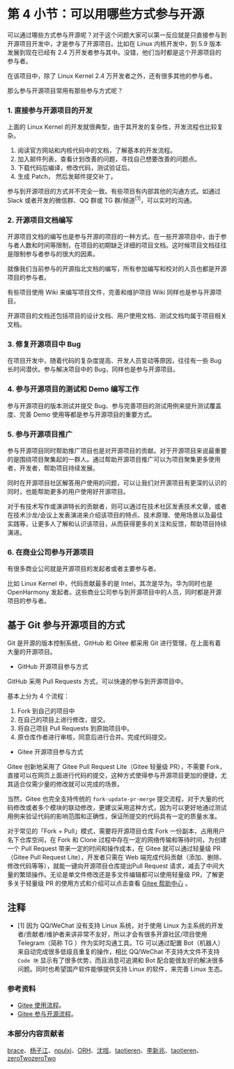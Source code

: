 # 第 4 小节：可以用哪些方式参与开源
可以通过哪些方式参与开源呢？对于这个问题大家可以第一反应就是只直接参与到开源项目开发中，才是参与了开源项目。比如在 Linux 内核开发中，到 5.9 版本发展到现在已经有 2.4 万开发者参与其中。没错，他们当时都是这个开源项目的参与者。

在该项目中，除了 Linux Kernel 2.4 万开发者之外，还有很多其他的参与者。

那么参与开源项目常用有那些参与方式呢？ 

### 1. 直接参与开源项目的开发

上面的 Linux Kernel 的开发就很典型，由于其开发的复杂性，开发流程也比较复杂。

1. 阅读官方网站和内核代码中的文档，了解基本的开发流程。
2. 加入邮件列表，查看计划改善的问题，寻找自己想要改善的问题点。
3. 下载代码后编译，修改代码，测试验证后。
4. 生成 Patch， 然后发邮件提交补丁。

参与到开源项目的方式并不完全一致。有些项目有内部其他的沟通方式。如通过 Slack 或者开发的微信群、QQ 群或 TG 群/频道<sup>[1]</sup>，可以实时的沟通。

### 2. 开源项目文档编写

开源项目文档的编写也是参与开源的项目的一种方式。在一些开源项目中，由于参与者人数和时间等限制，在项目的初期缺乏详细的项目文档。这时候项目文档往往是限制参与者参与的很大的因素。

就像我们当前参与的开源指北文档的编写，所有参加编写和校对的人员也都是开源项目的参与者。

有些项目使用 Wiki 来编写项目文件，完善和维护项目 Wiki 同样也是参与开源项目。

开源项目的文档还包括项目的设计文档、用户使用文档、测试文档均属于项目相关文档。

### 3. 修复开源项目中 Bug

在项目开发中，随着代码的复杂度提高、开发人员变动等原因，往往有一些 Bug 长时间潜伏。参与解决项目中的 Bug，同样也是参与开源项目。

### 4. 参与开源项目的测试和 Demo 编写工作

参与开源项目的版本测试并提交 Bug、参与完善项目的测试用例来提升测试覆盖度、完善 Demo 使用等都是参与开源项目的重要方式。		

### 5. 参与开源项目推广

参与开源项目同时帮助推广项目也是对开源项目的贡献。对于开源项目来说最重要的是围绕项目聚集起的一群人。通过帮助开源项目推广可以为项目聚集更多使用者，开发者，帮助项目持续发展。

同时在开源项目社区解答用户使用的问题，可以让我们对开源项目有更深的认识的同时，也能帮助更多的用户使用好开源项目。

对于有技术写作或演讲特长的贡献者，则可以通过在技术社区发表技术文章，或者在技术沙龙/会议上发表演进来介绍该项目的特点、技术原理、使用场景以及最佳实践等，让更多人了解和认识该项目，从而获得更多的关注和反馈，帮助项目持续演进。

### 6. 在商业公司参与开源项目

有很多商业公司就是开源项目的发起者或者主要参与者。

比如 Linux Kernel 中，代码贡献最多的是 Intel，其次是华为。华为同时也是 OpenHarmony 发起者。这些商业公司参与到开源项目中的人员，同时都是开源项目的参与者。		

## 基于 Git 参与开源项目的方式

Git 是开源的版本控制系统，GitHub 和 Gitee 都采用 Git 进行管理，在上面有着大量的开源项目。 

* GitHub 开源项目参与方式

GitHub 采用 Pull Requests 方式，可以快速的参与到开源项目中。

基本上分为 4 个流程：

1. Fork 到自己的项目中
2. 在自己的项目上进行修改，提交。
3. 将自己项目 Pull Requests 到原始项目中。
4. 原仓库作者进行审核，同意后进行合并。完成代码提交。 

* Gitee 开源项目参与方式

Gitee 创新地采用了 Gitee Pull Request Lite（Gitee 轻量级 PR），不需要 Fork，直接可以在网页上面进行代码的提交，这种方式使得参与开源项目更加的便捷，尤其适合仅需少量的修改就可以完成的场景。

当然，Gitee 也完全支持传统的 `fork-update-pr-merge` 提交流程，对于大量的代码修改或者多个模块的联动修改，更建议采用这种方式，因为可以更好地通过测试用例来验证代码的影响范围和正确性，保证所提交的代码具有一定的质量水准。

对于常见的「Fork + Pull」模式，需要将开源项目仓库 Fork 一份副本，占用用户名下仓库空间，在 Fork 和 Clone 过程中存在一定的网络传输和等待时间，为创建一个 Pull Request 带来一定的时间和操作成本，在 Gitee 就可以通过轻量级 PR（Gitee Pull Request Lite），开发者只需在 Web 端完成代码贡献（添加、删除、修改代码等等），就能一键向开源项目仓库提出Pull Request 请求，减去了中间大量的繁琐操作。无论是单文件修改还是多文件编辑都可以使用轻量级 PR，了解更多关于轻量级 PR 的使用方式和介绍可以点击查看 [Gitee 帮助中心](https://gitee.com/help/articles/4291) 。


## 注释

- [1] 因为 QQ/WeChat 没有支持 Linux 系统，对于使用 Linux 为主系统的开发者/贡献者/维护者来讲非常不友好，所以才会有很多开源社区/项目使用 Telegram（简称 TG ）作为实时沟通工具。TG 可以通过配置 Bot（机器人）来自动完成很多低级且重复的操作，相比 QQ/WeChat 不支持大文件不支持 `Code 块` 显示有了很多优势，而且消息可追溯和 Bot 配合能很友好的解决很多问题。同时也希望国产软件能够提供支持 Linux 的软件，来完善 Linux 生态。


### 参考资料

* [Gitee 使用流程](https://blog.csdn.net/qq_45069279/article/details/106174340)。
* [Gitee 参与开源流程](https://blog.csdn.net/u010852680/article/details/77718998)。

### 本部分内容贡献者

[brace](https://gitee.com/awang)、[杨子江](https://gitee.com/nodexy)、[npulxj](https://gitee.com/npu_lxj)、[ORH](https://gitee.com/orh)、[沈唁](https://gitee.com/sy-records)、[taotieren](https://gitee.com/taotieren)、[李新兆](https://gitee.com/li-xinzhao)、[taotieren](https://gitee.com/taotieren)、[zeroTwozeroTwo](https://gitee.com/zerotwozerotwo)